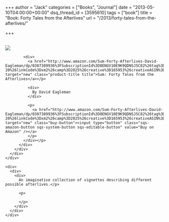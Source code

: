 +++
author = "Jack"
categories = ["Books", "Journal"]
date = "2013-05-10T04:00:00+00:00"
dsq_thread_id = [3595610]
tags = ["book"]
title = "Book: Forty Tales from the Afterlives"
url = "/2013/forty-tales-from-the-afterlives/"

+++

<div>
  <div>
    <div>
      <div>
        <div>
          <div>
            <div>
              <a href="http://www.amazon.com/Sum-Forty-Afterlives-David-Eagleman/dp/0307389936%3FSubscriptionId%3D0ENGV10E9K9QDNSJ5C82%26tag%3Djackbaty-20%26linkCode%3Dxm2%26camp%3D2025%26creative%3D165953%26creativeASIN%3D0307389936" target="new"><br /> <img src="https://ecx.images-amazon.com/images/I/41P--cAgKBL.jpg" /><br /> </a>
            </div>
            
            <div>
              <a href="http://www.amazon.com/Sum-Forty-Afterlives-David-Eagleman/dp/0307389936%3FSubscriptionId%3D0ENGV10E9K9QDNSJ5C82%26tag%3Djackbaty-20%26linkCode%3Dxm2%26camp%3D2025%26creative%3D165953%26creativeASIN%3D0307389936" target="new" class="product-title title">Sum: Forty Tales from the Afterlives</a></p> 
              
              <div>
                By David Eagleman
              </div>
              
              <p>
                <a href="http://www.amazon.com/Sum-Forty-Afterlives-David-Eagleman/dp/0307389936%3FSubscriptionId%3D0ENGV10E9K9QDNSJ5C82%26tag%3Djackbaty-20%26linkCode%3Dxm2%26camp%3D2025%26creative%3D165953%26creativeASIN%3D0307389936" target="new" class="buy-button"><input type="button" class="sqs-amazon-button sqs-system-button sqs-editable-button" value="Buy on Amazon" /></a>
              </p>
            </div></p>
          </div>
        </div>
      </div>
    </div>
    
    <div>
      <div>
        <div>
          An imaginative collection of vignettes describing different possible afterlives.</p> 
          
          <p>
             
          </p>
        </div>
      </div>
    </div>
  </div>
</div>